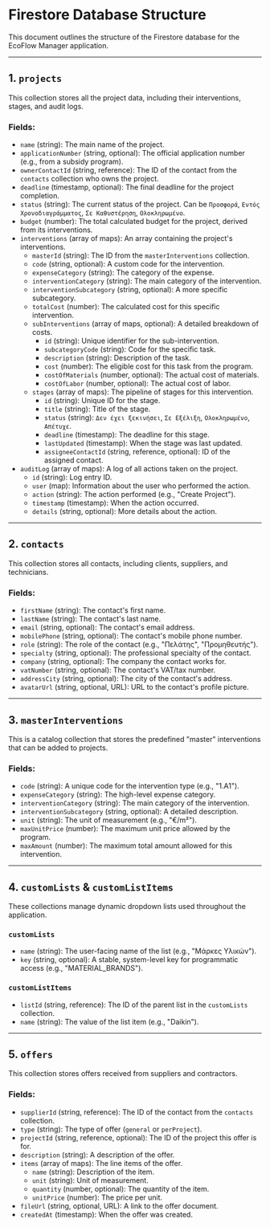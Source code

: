 # Firestore Database Structure

This document outlines the structure of the Firestore database for the EcoFlow Manager application.

---

## 1. `projects`

This collection stores all the project data, including their interventions, stages, and audit logs.

### Fields:
- `name` (string): The main name of the project.
- `applicationNumber` (string, optional): The official application number (e.g., from a subsidy program).
- `ownerContactId` (string, reference): The ID of the contact from the `contacts` collection who owns the project.
- `deadline` (timestamp, optional): The final deadline for the project completion.
- `status` (string): The current status of the project. Can be `Προσφορά`, `Εντός Χρονοδιαγράμματος`, `Σε Καθυστέρηση`, `Ολοκληρωμένο`.
- `budget` (number): The total calculated budget for the project, derived from its interventions.
- `interventions` (array of maps): An array containing the project's interventions.
    - `masterId` (string): The ID from the `masterInterventions` collection.
    - `code` (string, optional): A custom code for the intervention.
    - `expenseCategory` (string): The category of the expense.
    - `interventionCategory` (string): The main category of the intervention.
    - `interventionSubcategory` (string, optional): A more specific subcategory.
    - `totalCost` (number): The calculated cost for this specific intervention.
    - `subInterventions` (array of maps, optional): A detailed breakdown of costs.
        - `id` (string): Unique identifier for the sub-intervention.
        - `subcategoryCode` (string): Code for the specific task.
        - `description` (string): Description of the task.
        - `cost` (number): The eligible cost for this task from the program.
        - `costOfMaterials` (number, optional): The actual cost of materials.
        - `costOfLabor` (number, optional): The actual cost of labor.
    - `stages` (array of maps): The pipeline of stages for this intervention.
        - `id` (string): Unique ID for the stage.
        - `title` (string): Title of the stage.
        - `status` (string): `Δεν έχει ξεκινήσει`, `Σε Εξέλιξη`, `Ολοκληρωμένο`, `Απέτυχε`.
        - `deadline` (timestamp): The deadline for this stage.
        - `lastUpdated` (timestamp): When the stage was last updated.
        - `assigneeContactId` (string, reference, optional): ID of the assigned contact.
- `auditLog` (array of maps): A log of all actions taken on the project.
    - `id` (string): Log entry ID.
    - `user` (map): Information about the user who performed the action.
    - `action` (string): The action performed (e.g., "Create Project").
    - `timestamp` (timestamp): When the action occurred.
    - `details` (string, optional): More details about the action.

---

## 2. `contacts`

This collection stores all contacts, including clients, suppliers, and technicians.

### Fields:
- `firstName` (string): The contact's first name.
- `lastName` (string): The contact's last name.
- `email` (string, optional): The contact's email address.
- `mobilePhone` (string, optional): The contact's mobile phone number.
- `role` (string): The role of the contact (e.g., "Πελάτης", "Προμηθευτής").
- `specialty` (string, optional): The professional specialty of the contact.
- `company` (string, optional): The company the contact works for.
- `vatNumber` (string, optional): The contact's VAT/tax number.
- `addressCity` (string, optional): The city of the contact's address.
- `avatarUrl` (string, optional, URL): URL to the contact's profile picture.

---

## 3. `masterInterventions`

This is a catalog collection that stores the predefined "master" interventions that can be added to projects.

### Fields:
- `code` (string): A unique code for the intervention type (e.g., "1.A1").
- `expenseCategory` (string): The high-level expense category.
- `interventionCategory` (string): The main category of the intervention.
- `interventionSubcategory` (string, optional): A detailed description.
- `unit` (string): The unit of measurement (e.g., "€/m²").
- `maxUnitPrice` (number): The maximum unit price allowed by the program.
- `maxAmount` (number): The maximum total amount allowed for this intervention.

---

## 4. `customLists` & `customListItems`

These collections manage dynamic dropdown lists used throughout the application.

### `customLists`
- `name` (string): The user-facing name of the list (e.g., "Μάρκες Υλικών").
- `key` (string, optional): A stable, system-level key for programmatic access (e.g., "MATERIAL_BRANDS").

### `customListItems`
- `listId` (string, reference): The ID of the parent list in the `customLists` collection.
- `name` (string): The value of the list item (e.g., "Daikin").

---

## 5. `offers`

This collection stores offers received from suppliers and contractors.

### Fields:
- `supplierId` (string, reference): The ID of the contact from the `contacts` collection.
- `type` (string): The type of offer (`general` or `perProject`).
- `projectId` (string, reference, optional): The ID of the project this offer is for.
- `description` (string): A description of the offer.
- `items` (array of maps): The line items of the offer.
  - `name` (string): Description of the item.
  - `unit` (string): Unit of measurement.
  - `quantity` (number, optional): The quantity of the item.
  - `unitPrice` (number): The price per unit.
- `fileUrl` (string, optional, URL): A link to the offer document.
- `createdAt` (timestamp): When the offer was created.